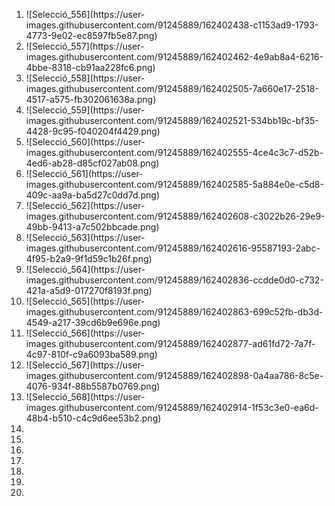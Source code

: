 



<ol>
  <li>
    ![Selecció_556](https://user-images.githubusercontent.com/91245889/162402438-c1153ad9-1793-4773-9e02-ec8597fb5e87.png)

  </li>
  <li>
    ![Selecció_557](https://user-images.githubusercontent.com/91245889/162402462-4e9ab8a4-6216-4bbe-8318-cb91aa228fc6.png)

  </li>
  <li>
    ![Selecció_558](https://user-images.githubusercontent.com/91245889/162402505-7a660e17-2518-4517-a575-fb302061638a.png)

  </li>
  <li>
    ![Selecció_559](https://user-images.githubusercontent.com/91245889/162402521-534bb19c-bf35-4428-9c95-f040204f4429.png)

  </li>
  <li>
    ![Selecció_560](https://user-images.githubusercontent.com/91245889/162402555-4ce4c3c7-d52b-4ed6-ab28-d85cf027ab08.png)

  </li>
  <li>
    ![Selecció_561](https://user-images.githubusercontent.com/91245889/162402585-5a884e0e-c5d8-409c-aa9a-ba5d27c0dd7d.png)

  </li>
  <li>
    ![Selecció_562](https://user-images.githubusercontent.com/91245889/162402608-c3022b26-29e9-49bb-9413-a7c502bbcade.png)

  </li>
  <li>
    ![Selecció_563](https://user-images.githubusercontent.com/91245889/162402616-95587193-2abc-4f95-b2a9-9f1d59c1b26f.png)

  </li>
  <li>
    ![Selecció_564](https://user-images.githubusercontent.com/91245889/162402836-ccdde0d0-c732-421a-a5d9-017270f8193f.png)

  </li>
  <li>
    ![Selecció_565](https://user-images.githubusercontent.com/91245889/162402863-699c52fb-db3d-4549-a217-39cd6b9e696e.png)

  </li>
  <li>
    ![Selecció_566](https://user-images.githubusercontent.com/91245889/162402877-ad61fd72-7a7f-4c97-810f-c9a6093ba589.png)

  </li>
  <li>
    ![Selecció_567](https://user-images.githubusercontent.com/91245889/162402898-0a4aa786-8c5e-4076-934f-88b5587b0769.png)

  </li>
  <li>
    ![Selecció_568](https://user-images.githubusercontent.com/91245889/162402914-1f53c3e0-ea6d-48b4-b510-c4c9d6ee53b2.png)

  </li>
  <li>
    
  </li>
  <li>
    
  </li>
  <li>
    
  </li>
  <li>
    
  </li>
  <li>
    
  </li>
  <li>
    
  </li>
  <li>
    
  </li>
  
  
  
  
  
  
  
  
  
  </ol>
